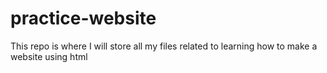 # practice-website
This repo is where I will store all my files related to learning how to make a website using html
